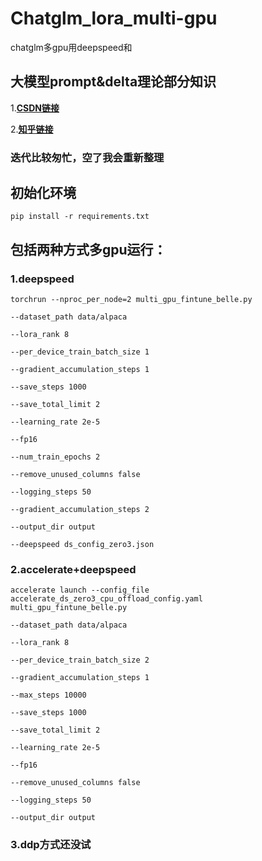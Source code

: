 # Chatglm_lora_multi-gpu
chatglm多gpu用deepspeed和
## 大模型prompt&delta理论部分知识 ##
1.**[CSDN链接](https://mp.csdn.net/mp_blog/creation/editor/129835450)**

2.**[知乎链接](https://zhuanlan.zhihu.com/p/617919855)**
### 迭代比较匆忙，空了我会重新整理 ###
## 初始化环境 ##
<code>pip install -r requirements.txt</code>
## 包括两种方式多gpu运行： ##
### 1.deepspeed ###
<code>torchrun --nproc_per_node=2 multi_gpu_fintune_belle.py \
         --dataset_path data/alpaca \
         --lora_rank 8 \
         --per_device_train_batch_size 1 \
         --gradient_accumulation_steps 1 \
         --save_steps 1000 \
         --save_total_limit 2 \
         --learning_rate 2e-5 \
         --fp16 \
         --num_train_epochs 2 \
         --remove_unused_columns false \
         --logging_steps 50 \
         --gradient_accumulation_steps 2 \
         --output_dir output \
         --deepspeed ds_config_zero3.json
</code>

### 2.accelerate+deepspeed ### 
<code>accelerate launch --config_file accelerate_ds_zero3_cpu_offload_config.yaml  multi_gpu_fintune_belle.py \
                  --dataset_path data/alpaca  \
                  --lora_rank 8 \
                  --per_device_train_batch_size 2 \
                  --gradient_accumulation_steps 1 \
                  --max_steps 10000 \
                  --save_steps 1000 \
                  --save_total_limit 2 \
                  --learning_rate 2e-5 \
                  --fp16 \
                  --remove_unused_columns false \
                  --logging_steps 50 \
                  --output_dir output
</code>

### 3.ddp方式还没试 ###
